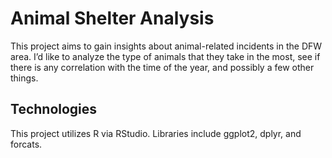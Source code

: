 # Animal Shelter Analysis
This project aims to gain insights about animal-related incidents in the DFW area. I’d like to analyze the type of animals that they take in the most, see if there is any correlation with the time of the year, and possibly a few other things.

## Technologies
This project utilizes R via RStudio. Libraries include ggplot2, dplyr, and forcats.
